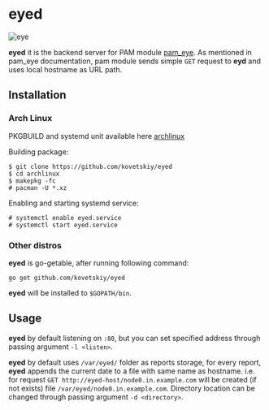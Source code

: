 # eyed

![eye](https://cloud.githubusercontent.com/assets/8445924/9405831/a3d9e984-47ea-11e5-8f5a-d9a62a2530d3.png)

**eyed** it is the backend server for PAM module
[pam_eye](https://github.com/reconquest/pam_eye).
As mentioned in pam_eye documentation, pam module sends simple `GET` request to
**eyd** and uses local hostname as URL path.

## Installation

### Arch Linux
PKGBUILD and systemd unit available here
[archlinux](https://github.com/kovetskiy/eyed/tree/master/archlinux)

Building package:
```
$ git clone https://github.com/kovetskiy/eyed
$ cd archlinux
$ makepkg -fc
# pacman -U *.xz
```

Enabling and starting systemd service:
```
# systemctl enable eyed.service
# systemctl start eyed.service
```

### Other distros

**eyed** is go-getable, after running following command:
```
go get github.com/kovetskiy/eyed
```

**eyed** will be installed to `$GOPATH/bin`.


## Usage

**eyed** by default listening on `:80`, but you can set specified address
through passing argument `-l <listen>`.

**eyed** by default uses `/var/eyed/` folder as reports storage, for every
report, **eyed** appends the current date to a file with same name as hostname.
i.e. for request `GET http://eyed-host/node0.in.example.com` will be created (if not
exists) file `/var/eyed/node0.in.example.com`. Directory location can be
changed through passing argument `-d <directory>`.
